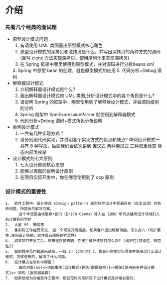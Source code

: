 # 介绍

### 先看几个经典的面试题
+ 原型设计模式问题：
    1.	有请使用 UML 类图画出原型模式核心角色
    2.	原型设计模式的深拷贝和浅拷贝是什么，并写出深拷贝的两种方式的源码(重写 clone 方法实现深拷贝、使用序列化来实现深拷贝)
    3.	在 Spring 框架中哪里使用到原型模式，并对源码进行分析beans.xml
    <bean id="id01" class="com.atguigu.spring.bean.Monster" scope="prototype"/>
    4.	Spring 中原型 bean 的创建，就是原型模式的应用
    5.	代码分析+Debug 源码
+ 解释器设计模式
    1.	介绍解释器设计模式是什么?
    2.	画出解释器设计模式的 UML 类图,分析设计模式中的各个角色是什么?
    3.	请说明 Spring 的框架中，哪里使用到了解释器设计模式，并做源码级别的分析
    4.	Spring 框架中 SpelExpressionParser 就使用到解释器模式
    5.	代码分析+Debug 源码+模式角色分析说明
+ 单例设计模式
    1. 一共有几种实现方式？
    2. 请分别用代码实现，并说明各个实现方式的优点和缺点? 
单例设计模式一共有 8 种写法，后面我们会依次讲到
饿汉式 两种懒汉式 三种双重检查
静态内部类枚举
+ 设计模式的七大原则:
    1.  七大设计原则核心思想
    2.  能够以类图的说明设计原则
    3.  在项目实际开发中，你在哪里使用到了 ocp 原则

### 设计模式的重要性
```
1.	软件工程中，设计模式（design pattern）是对软件设计中普遍存在（反复出现）的各种问题，所提出的解决方案。
      这个术语是由埃里希•伽玛（Erich Gamma）等人在 1990 年代从建筑设计领域引入到计算机科学的
2.	大厦 VS  简易房
3.	拿实际工作经历来说, 当一个项目开发完后，如果客户提出增新功能，怎么办?。（可扩展性,使用设计模式，软件具有很好的扩展性）
4.	如果项目开发完后，原来程序员离职，你接手维护该项目怎么办? (维护性[可读性、规范性])
5.	目前程序员门槛越来越高，一线 IT 公司(大厂)，都会问你在实际项目中使用过什么设计模式，怎样使用的，解决了什么问题。
6.	设计模式在软件中哪里？
      面向对象(oo)=>功能模块[设计模式+算法(数据结构)]=>框架[使用到多种设计模式]=> 架构 [服务器集群]
7.	如果想成为合格软件工程师，那就花时间来研究下设计模式是非常必要的.
```



